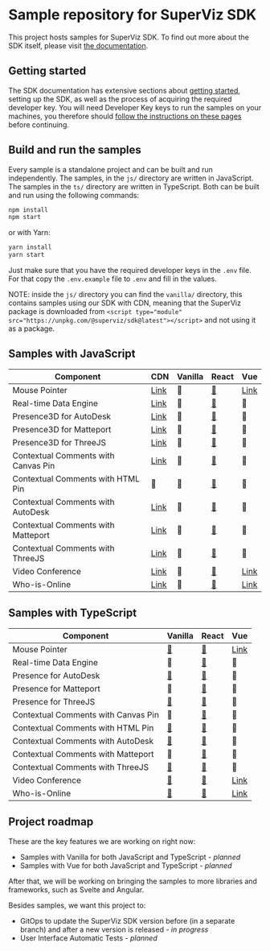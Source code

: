 # Sample repository for SuperViz SDK

This project hosts samples for SuperViz SDK. To find out more about the SDK itself, please visit [the documentation](https://docs.superviz.com/).

## Getting started

The SDK documentation has extensive sections about [getting started](https://docs.superviz.com/getting-started/quickstart), setting up the SDK, as well as the process of acquiring the required developer key. You will need Developer Key keys to run the samples on your machines, you therefore should [follow the instructions on these pages](https://docs.superviz.com/getting-started/setting-account) before continuing.

## Build and run the samples

Every sample is a standalone project and can be built and run independently. The samples, in the `js/` directory are written in JavaScript. The samples in the `ts/` directory are written in TypeScript. Both can be built and run using the following commands:

```bash
npm install
npm start
```

or with Yarn:

```bash
yarn install
yarn start
```

Just make sure that you have the required developer keys in the `.env` file. For that copy the `.env.example` file to `.env` and fill in the values.

NOTE: inside the `js/` directory you can find the `vanilla/` directory, this contains samples using our SDK with CDN, meaning that the SuperViz package is downloaded from `<script type="module" src="https://unpkg.com/@superviz/sdk@latest"></script>` and not using it as a package.

## Samples with JavaScript

| Component                           | CDN                                             | Vanilla | React                                           | Vue                               |
| ----------------------------------- | ----------------------------------------------- | ------- | ----------------------------------------------- | --------------------------------- |
| Mouse Pointer                       | [Link](/js/cdn/mouse-pointers/)                 | 🔄️     | [🔗](/js/react/mouse-pointers/)                 | [Link](/js/vue/mouse-pointers/)   |
| Real-time Data Engine               | [Link](/js/cdn/real-time-data-engine/)          | 🔄️     | [🔗](/js/react/real-time-data-engine/)          | 🔄️                               |
| Presence3D for AutoDesk             | [Link](/js/cdn/autodesk/)                       | 🔄️     | [🔗](/js/react/autodesk/)                       | 🔄️                               |
| Presence3D for Matteport            | [Link](/js/cdn/matterport/)                     | 🔄️     | [🔗](/js/react/matterport/)                     | 🔄️                               |
| Presence3D for ThreeJS              | [Link](/js/cdn/threejs/)                        | 🔄️     | [🔗](/js/react/threejs/)                        | 🔄️                               |
| Contextual Comments with Canvas Pin | [Link](/js/cdn/contextual-comments-html/)       | 🔄️     | [🔗](/js/react/contextual-comments-canvas/)     | 🔄️                               |
| Contextual Comments with HTML Pin   | 🔄️                                             | 🔄️     | [🔗](/js/react/contextual-comments-html/)       | 🔄️                               |
| Contextual Comments with AutoDesk   | [Link](/js/cdn/contextual-comments-autodesk/)   | 🔄️     | [🔗](/js/react/contextual-comments-autodesk/)   | 🔄️                               |
| Contextual Comments with Matteport  | [Link](/js/cdn/contextual-comments-matterport/) | 🔄️     | [🔗](/js/react/contextual-comments-matterport/) | 🔄️                               |
| Contextual Comments with ThreeJS    | [Link](/js/cdn/contextual-comments-threejs/)    | 🔄️     | [🔗](/js/react/contextual-comments-threejs/)    | 🔄️                               |
| Video Conference                    | [Link](/js/cdn/video-conference/)               | 🔄️     | [🔗](/js/react/video-conference/)               | [Link](/js/vue/video-conference/) |
| Who-is-Online                       | [Link](/js/cdn/who-is-online/)                  | 🔄️     | [🔗](/js/react/who-is-online/)                  | [Link](/js/vue/who-is-online/)    |

## Samples with TypeScript

| Component                           | Vanilla                                         | React                                           | Vue                               |
| ----------------------------------- | ----------------------------------------------- | ----------------------------------------------- | --------------------------------- |
| Mouse Pointer                       | [🔗](/ts/vanilla/mouse-pointers/)               | [🔗](/ts/react/mouse-pointers/)                 | [Link](/ts/vue/mouse-pointers/)   |
| Real-time Data Engine               | 🔄️                                             | [🔗](/ts/react/real-time-data-engine/)          | 🔄️                               |
| Presence for AutoDesk               | [🔗](/ts/vanilla/autodesk/)                     | [🔗](/ts/react/autodesk/)                       | 🔄️                               |
| Presence for Matteport              | 🔄️                                             | [🔗](/ts/react/matterport/)                     | 🔄️                               |
| Presence for ThreeJS                | [🔗](/ts/vanilla/threejs/)                      | [🔗](/ts/react/threejs/)                        | 🔄️                               |
| Contextual Comments with Canvas Pin | 🔄️                                             | [🔗](/ts/react/contextual-comments-html/)       | 🔄️                               |
| Contextual Comments with HTML Pin   | [🔗](/ts/vanilla/contextual-comments-html/)     | [🔗](/ts/react/contextual-comments-html/)       | 🔄️                               |
| Contextual Comments with AutoDesk   | [🔗](/ts/vanilla/contextual-comments-autodesk/) | [🔗](/ts/react/contextual-comments-autodesk/)   | 🔄️                               |
| Contextual Comments with Matteport  | 🔄️                                             | [🔗](/ts/react/contextual-comments-matterport/) | 🔄️                               |
| Contextual Comments with ThreeJS    | [🔗](/ts/vanilla/contextual-comments-threejs/)  | [🔗](/ts/react/contextual-comments-threejs/)    | 🔄️                               |
| Video Conference                    | [🔗](/ts/vanilla/video-conference/)             | [🔗](/ts/react/video-conference/)               | [Link](/js/vue/video-conference/) |
| Who-is-Online                       | [🔗](/ts/vanilla/who-is-online/)                | [🔗](/ts/react/who-is-online/)                  | [Link](/ts/vue/who-is-online/)    |

## Project roadmap

These are the key features we are working on right now:

- Samples with Vanilla for both JavaScript and TypeScript - _planned_
- Samples with Vue for both JavaScript and TypeScript - _planned_

After that, we will be working on bringing the samples to more libraries and frameworks, such as Svelte and Angular.

Besides samples, we want this project to:

- GitOps to update the SuperViz SDK version before (in a separate branch) and after a new version is released - _in progress_
- User Interface Automatic Tests - _planned_
